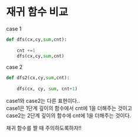 # 재귀 함수 비교
case 1
``` python
def dfs(cx,cy,sum,cnt):
    
    cnt +=1
    dfs(cx,cy,sum,cnt)
```    
case 2
``` python
def dfs2(cx,cy,sum,cnt):
    
    dfs(cx, cy, sum, cnt+1)
```

case1와 case2는 다른 표현이다..  
case1은 1단계 깊이의 함수에서 cnt에 1을 더해주는 것이고  
case2는 2단계 깊이의 함수에 cnt에 1을 더해주는 것이다.

재귀 함수를 짤 때 주의하도록하자!!
   
   

